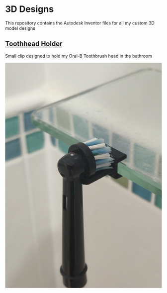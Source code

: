 # 3D Designs
This repository contains the Autodesk Inventor files for all my custom 3D model designs

## [Toothhead Holder](https://github.com/AidanFray/3D_Designs/tree/master/Toothhead_Holder)
Small clip designed to hold my Oral-B Toothbrush head in the bathroom


![](./Toothhead_Holder/images/live.jpg)
